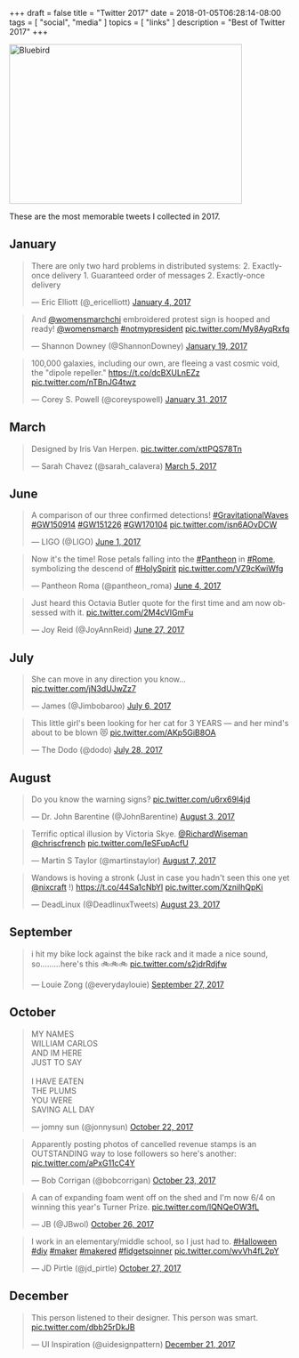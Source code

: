 +++
draft = false
title = "Twitter 2017"
date = 2018-01-05T06:28:14-08:00
tags = [
  "social",
  "media"
]
topics = [
  "links"
]
description = "Best of Twitter 2017"
+++

<img src="/dreamstime_xxl_101555379.jpg" alt="Bluebird" width="418" height="287" />

These are the most memorable tweets I collected in 2017.

## January

<blockquote class="twitter-tweet" data-lang="en"><p lang="en" dir="ltr">There are only two hard problems in distributed systems: 2. Exactly-once delivery 1. Guaranteed order of messages 2. Exactly-once delivery</p>&mdash; Eric Elliott (@_ericelliott) <a href="https://twitter.com/_ericelliott/status/816763696135421953?ref_src=twsrc%5Etfw">January 4, 2017</a></blockquote>
<script async src="https://platform.twitter.com/widgets.js" charset="utf-8"></script>

<blockquote class="twitter-tweet" data-lang="en"><p lang="en" dir="ltr">And <a href="https://twitter.com/womensmarchchi?ref_src=twsrc%5Etfw">@womensmarchchi</a> embroidered protest sign is hooped and ready! <a href="https://twitter.com/womensmarch?ref_src=twsrc%5Etfw">@womensmarch</a> <a href="https://twitter.com/hashtag/notmypresident?src=hash&amp;ref_src=twsrc%5Etfw">#notmypresident</a> <a href="https://t.co/My8AyqRxfq">pic.twitter.com/My8AyqRxfq</a></p>&mdash; Shannon Downey (@ShannonDowney) <a href="https://twitter.com/ShannonDowney/status/821926038687154176?ref_src=twsrc%5Etfw">January 19, 2017</a></blockquote>
<script async src="https://platform.twitter.com/widgets.js" charset="utf-8"></script>

<blockquote class="twitter-tweet" data-lang="en"><p lang="en" dir="ltr">100,000 galaxies, including our own, are fleeing a vast cosmic void, the &quot;dipole repeller.&quot; <a href="https://t.co/dcBXULnEZz">https://t.co/dcBXULnEZz</a> <a href="https://t.co/nTBnJG4twz">pic.twitter.com/nTBnJG4twz</a></p>&mdash; Corey S. Powell (@coreyspowell) <a href="https://twitter.com/coreyspowell/status/826240305464762368?ref_src=twsrc%5Etfw">January 31, 2017</a></blockquote>
<script async src="https://platform.twitter.com/widgets.js" charset="utf-8"></script>

## March

<blockquote class="twitter-tweet" data-lang="en"><p lang="en" dir="ltr">Designed by Iris Van Herpen. <a href="https://t.co/xttPQS78Tn">pic.twitter.com/xttPQS78Tn</a></p>&mdash; Sarah Chavez (@sarah_calavera) <a href="https://twitter.com/sarah_calavera/status/838437544941375488?ref_src=twsrc%5Etfw">March 5, 2017</a></blockquote>
<script async src="https://platform.twitter.com/widgets.js" charset="utf-8"></script>

## June

<blockquote class="twitter-tweet" data-lang="en"><p lang="en" dir="ltr">A comparison of our three confirmed detections!  <a href="https://twitter.com/hashtag/GravitationalWaves?src=hash&amp;ref_src=twsrc%5Etfw">#GravitationalWaves</a>  <a href="https://twitter.com/hashtag/GW150914?src=hash&amp;ref_src=twsrc%5Etfw">#GW150914</a> <a href="https://twitter.com/hashtag/GW151226?src=hash&amp;ref_src=twsrc%5Etfw">#GW151226</a> <a href="https://twitter.com/hashtag/GW170104?src=hash&amp;ref_src=twsrc%5Etfw">#GW170104</a> <a href="https://t.co/isn6AOvDCW">pic.twitter.com/isn6AOvDCW</a></p>&mdash; LIGO (@LIGO) <a href="https://twitter.com/LIGO/status/870316515471441920?ref_src=twsrc%5Etfw">June 1, 2017</a></blockquote>
<script async src="https://platform.twitter.com/widgets.js" charset="utf-8"></script>

<blockquote class="twitter-tweet" data-lang="en"><p lang="en" dir="ltr">Now it&#39;s the time! Rose petals falling into the <a href="https://twitter.com/hashtag/Pantheon?src=hash&amp;ref_src=twsrc%5Etfw">#Pantheon</a> in <a href="https://twitter.com/hashtag/Rome?src=hash&amp;ref_src=twsrc%5Etfw">#Rome</a>, symbolizing the descend of <a href="https://twitter.com/hashtag/HolySpirit?src=hash&amp;ref_src=twsrc%5Etfw">#HolySpirit</a> <a href="https://t.co/VZ9cKwiWfg">pic.twitter.com/VZ9cKwiWfg</a></p>&mdash; Pantheon Roma (@pantheon_roma) <a href="https://twitter.com/pantheon_roma/status/871308333797564416?ref_src=twsrc%5Etfw">June 4, 2017</a></blockquote>
<script async src="https://platform.twitter.com/widgets.js" charset="utf-8"></script>

<blockquote class="twitter-tweet" data-lang="en"><p lang="en" dir="ltr">Just heard this Octavia Butler quote for the first time and am now obsessed with it. <a href="https://t.co/2M4cVlGmFu">pic.twitter.com/2M4cVlGmFu</a></p>&mdash; Joy Reid (@JoyAnnReid) <a href="https://twitter.com/JoyAnnReid/status/879758973876023298?ref_src=twsrc%5Etfw">June 27, 2017</a></blockquote>
<script async src="https://platform.twitter.com/widgets.js" charset="utf-8"></script>

## July

<blockquote class="twitter-tweet" data-lang="en"><p lang="en" dir="ltr">She can move in any direction you know... <a href="https://t.co/jN3dUJwZz7">pic.twitter.com/jN3dUJwZz7</a></p>&mdash; James (@Jimbobaroo) <a href="https://twitter.com/Jimbobaroo/status/882946074415161344?ref_src=twsrc%5Etfw">July 6, 2017</a></blockquote>
<script async src="https://platform.twitter.com/widgets.js" charset="utf-8"></script>

<blockquote class="twitter-tweet" data-lang="en"><p lang="en" dir="ltr">This little girl&#39;s been looking for her cat for 3 YEARS — and her mind&#39;s about to be blown 😻 <a href="https://t.co/AKp5GiB8OA">pic.twitter.com/AKp5GiB8OA</a></p>&mdash; The Dodo (@dodo) <a href="https://twitter.com/dodo/status/891056935180447745?ref_src=twsrc%5Etfw">July 28, 2017</a></blockquote>
<script async src="https://platform.twitter.com/widgets.js" charset="utf-8"></script>

## August

<blockquote class="twitter-tweet" data-lang="en"><p lang="en" dir="ltr">Do you know the warning signs? <a href="https://t.co/u6rx69l4jd">pic.twitter.com/u6rx69l4jd</a></p>&mdash; Dr. John Barentine (@JohnBarentine) <a href="https://twitter.com/JohnBarentine/status/893232341040091137?ref_src=twsrc%5Etfw">August 3, 2017</a></blockquote>
<script async src="https://platform.twitter.com/widgets.js" charset="utf-8"></script>

<blockquote class="twitter-tweet" data-lang="en"><p lang="en" dir="ltr">Terrific optical illusion by Victoria Skye. <a href="https://twitter.com/RichardWiseman?ref_src=twsrc%5Etfw">@RichardWiseman</a> <a href="https://twitter.com/chriscfrench?ref_src=twsrc%5Etfw">@chriscfrench</a> <a href="https://t.co/IeSFupAcfU">pic.twitter.com/IeSFupAcfU</a></p>&mdash; Martin S Taylor (@martinstaylor) <a href="https://twitter.com/martinstaylor/status/894512566629740544?ref_src=twsrc%5Etfw">August 7, 2017</a></blockquote>
<script async src="https://platform.twitter.com/widgets.js" charset="utf-8"></script>

<blockquote class="twitter-tweet" data-lang="en"><p lang="en" dir="ltr">Wandows is hoving a stronk  (Just in case you hadn&#39;t seen this one yet <a href="https://twitter.com/nixcraft?ref_src=twsrc%5Etfw">@nixcraft</a> !) <a href="https://t.co/44Sa1cNbYl">https://t.co/44Sa1cNbYl</a> <a href="https://t.co/XznilhQpKi">pic.twitter.com/XznilhQpKi</a></p>&mdash; DeadLinux (@DeadlinuxTweets) <a href="https://twitter.com/DeadlinuxTweets/status/900151636747841539?ref_src=twsrc%5Etfw">August 23, 2017</a></blockquote>
<script async src="https://platform.twitter.com/widgets.js" charset="utf-8"></script>

## September

<blockquote class="twitter-tweet" data-lang="en"><p lang="en" dir="ltr">i hit my bike lock against the bike rack and it made a nice sound, so.........here&#39;s this 🚲🚲🚲 <a href="https://t.co/s2jdrRdjfw">pic.twitter.com/s2jdrRdjfw</a></p>&mdash; Louie Zong (@everydaylouie) <a href="https://twitter.com/everydaylouie/status/912919360733360128?ref_src=twsrc%5Etfw">September 27, 2017</a></blockquote>
<script async src="https://platform.twitter.com/widgets.js" charset="utf-8"></script>

## October

<blockquote class="twitter-tweet" data-lang="en"><p lang="en" dir="ltr">MY NAMES<br>WILLIAM CARLOS<br>AND IM HERE<br>JUST TO SAY<br><br>I HAVE EATEN<br>THE PLUMS<br>YOU WERE<br>SAVING ALL DAY</p>&mdash; jomny sun (@jonnysun) <a href="https://twitter.com/jonnysun/status/921993977649299456?ref_src=twsrc%5Etfw">October 22, 2017</a></blockquote>
<script async src="https://platform.twitter.com/widgets.js" charset="utf-8"></script>

<blockquote class="twitter-tweet" data-lang="en"><p lang="en" dir="ltr">Apparently posting photos of cancelled revenue stamps is an OUTSTANDING way to lose followers so here&#39;s another: <a href="https://t.co/aPxG11cC4Y">pic.twitter.com/aPxG11cC4Y</a></p>&mdash; Bob Corrigan (@bobcorrigan) <a href="https://twitter.com/bobcorrigan/status/922290750460694528?ref_src=twsrc%5Etfw">October 23, 2017</a></blockquote>
<script async src="https://platform.twitter.com/widgets.js" charset="utf-8"></script>


<blockquote class="twitter-tweet" data-lang="en"><p lang="en" dir="ltr">A can of expanding foam went off on the shed and I&#39;m now 6/4 on winning this year&#39;s Turner Prize. <a href="https://t.co/lQNQeOW3fL">pic.twitter.com/lQNQeOW3fL</a></p>&mdash; JB (@JBwol) <a href="https://twitter.com/JBwol/status/923542259836030977?ref_src=twsrc%5Etfw">October 26, 2017</a></blockquote>
<script async src="https://platform.twitter.com/widgets.js" charset="utf-8"></script>


<blockquote class="twitter-tweet" data-lang="en"><p lang="en" dir="ltr">I work in an elementary/middle school, so I just had to. <a href="https://twitter.com/hashtag/Halloween?src=hash&amp;ref_src=twsrc%5Etfw">#Halloween</a> <a href="https://twitter.com/hashtag/diy?src=hash&amp;ref_src=twsrc%5Etfw">#diy</a> <a href="https://twitter.com/hashtag/maker?src=hash&amp;ref_src=twsrc%5Etfw">#maker</a> <a href="https://twitter.com/hashtag/makered?src=hash&amp;ref_src=twsrc%5Etfw">#makered</a> <a href="https://twitter.com/hashtag/fidgetspinner?src=hash&amp;ref_src=twsrc%5Etfw">#fidgetspinner</a> <a href="https://t.co/wvVh4fL2pY">pic.twitter.com/wvVh4fL2pY</a></p>&mdash; JD Pirtle (@jd_pirtle) <a href="https://twitter.com/jd_pirtle/status/923919068733861894?ref_src=twsrc%5Etfw">October 27, 2017</a></blockquote>
<script async src="https://platform.twitter.com/widgets.js" charset="utf-8"></script>

## December

<blockquote class="twitter-tweet" data-lang="en"><p lang="en" dir="ltr">This person listened to their designer. This person was smart. <a href="https://t.co/dbb25rDkJB">pic.twitter.com/dbb25rDkJB</a></p>&mdash; UI Inspiration (@uidesignpattern) <a href="https://twitter.com/uidesignpattern/status/943703899923468288?ref_src=twsrc%5Etfw">December 21, 2017</a></blockquote>
<script async src="https://platform.twitter.com/widgets.js" charset="utf-8"></script>
